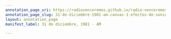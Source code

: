 ```yaml
---
annotation_page_uri: https://radiovenceremos.github.io/radio-venceremos-espanol/annotations/31-de-diciembre-1981-am-canvas-1-efectos-de-sonido.json
annotation_page_slug: 31-de-diciembre-1981-am-canvas-1-efectos-de-sonido
layout: annotation_page
manifest_label: 31 de diciembre, 1981 - AM

---
```

